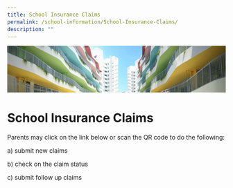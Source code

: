 ```yaml
---
title: School Insurance Claims
permalink: /school-information/School-Insurance-Claims/
description: ""
---
```

![](/images/SchoolInformation.jpg)

School Insurance Claims
=======================

Parents may click on the link below or scan the QR code to do the following:

  

a) submit new claims

b) check on the claim status

c) submit follow up claims
